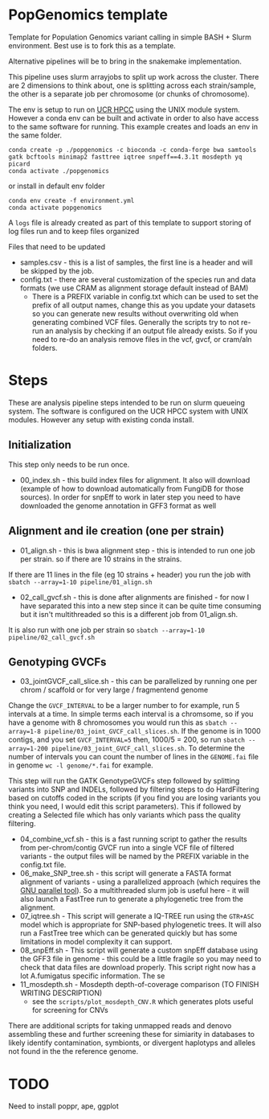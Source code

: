 # PopGenomics template
Template for Population Genomics variant calling in simple BASH + Slurm environment. Best use is to fork this as a template.

Alternative pipelines will be to bring in the snakemake implementation.

This pipeline uses slurm arrayjobs to split up work across the cluster.
There are 2 dimensions to think about, one is splitting across each strain/sample, the other is a separate job per chromosome (or chunks of chromosome).

The env is setup to run on [UCR HPCC](https://hpcc.ucr.edu) using the UNIX module system. However a conda env can be built and activate in order to also have access to the same software for running. This example creates and loads an env in the same folder. 

```
conda create -p ./popgenomics -c bioconda -c conda-forge bwa samtools gatk bcftools minimap2 fasttree iqtree snpeff==4.3.1t mosdepth yq picard
conda activate ./popgenomics
```
or install in default env folder

```
conda env create -f environment.yml
conda activate popgenomics
```

A `logs` file is already created as part of this template to support storing of log files run and to keep files organized

Files that need to be updated
 - samples.csv - this is a list of samples, the first line is a header and will be skipped by the job.
 - config.txt  - there are several customization of the species run and data formats (we use CRAM as alignment storage default instead of BAM)
    * There is a PREFIX variable in config.txt which can be used to set the prefix of all output names, change this as you update your datasets so you can generate new results without overwriting old when generating combined VCF files.  Generally the scripts try to not re-run an analysis by checking if an output file already exists. So if you need to re-do an analysis remove files in the vcf, gvcf, or cram/aln folders.


# Steps
These are analysis pipeline steps intended to be run on slurm queueing system. The software is configured on the UCR HPCC system with UNIX modules. However any setup with existing conda install.

## Initialization
This step only needs to be run once.

* 00_index.sh - this build index files for alignment. It also will download (example of how to download automatically from FungiDB for those sources). In order for snpEff to work in later step you need to have downloaded the genome annotation in GFF3 format as well

## Alignment and ile creation (one per strain)
* 01_align.sh - this is bwa alignment step - this is intended to run one job per strain. so if there are 10 strains in the strains.

If there are 11 lines in the file (eg 10 strains + header) you run the job with ```sbatch --array=1-10 pipeline/01_align.sh```
* 02_call_gvcf.sh - this is done after alignments are finished - for now I have separated this into a new step since it can be quite time consuming but it isn't multithreaded so this is a different job from 01_align.sh.

It is also run with one job per strain so ```sbatch --array=1-10 pipeline/02_call_gvcf.sh```

## Genotyping GVCFs
* 03_jointGVCF_call_slice.sh - this can be parallelized by running one per chrom / scaffold or for very large / fragmentend genome

Change the `GVCF_INTERVAL` to be a larger number to for example, run 5 intervals at a time. In simple terms each interval is a chromsome, so if you have a genome with 8 chromosomes you would run this as ```sbatch --array=1-8 pipeline/03_joint_GVCF_call_slices.sh```.
If the genome is in 1000 contigs, and you set `GVCF_INTERVAL=5` then, 1000/5 = 200, so run  ```sbatch --array=1-200 pipeline/03_joint_GVCF_call_slices.sh```. To determine the number of intervals you can count the number of lines in the `GENOME.fai` file in genome ```wc -l genome/*.fai``` for example.

This step will run the GATK GenotypeGVCFs step followed by splitting variants into SNP and INDELs, followed by filtering steps to do HardFiltering based on cutoffs coded in the scripts (if you find you are losing variants you think you need, I would edit this script parameters). This if followed by creating a Selected file which has only variants which pass the quality filtering.

* 04_combine_vcf.sh - this is a fast running script to gather the results from per-chrom/contig GVCF run into a single VCF file of filtered variants - the output files will be named by the PREFIX variable in the config.txt file.
* 06_make_SNP_tree.sh - this script will generate a FASTA format alignment of variants - using a parallelized approach (which requires the [GNU parallel tool](https://www.gnu.org/software/parallel/)). So a multithreaded slurm job is useful here - it will also launch a FastTree run to generate a phylogenetic tree from the alignment.
* 07_iqtree.sh - This script will generate a IQ-TREE run using the `GTR+ASC` model which is appropriate for SNP-based phylogenetic trees. It will also run a FastTree tree which can be generated quickly but has some limitations in model complexity it can support.
* 08_snpEff.sh - This script will generate a custom snpEff database using the GFF3 file in genome - this could be a little fragile so you may need to check that data files are download properly. This script right now has a lot A.fumigatus specific information.
The se
* 11_mosdepth.sh - Mosdepth depth-of-coverage comparison (TO FINISH WRITING DESCRIPTION)
  - see the `scripts/plot_mosdepth_CNV.R` which generates plots useful for screening for CNVs

There are additional scripts for taking unmapped reads and denovo assembling these and further screening these for simiarity in databases to likely identify contamination, symbionts, or divergent haplotyps and alleles not found in the the reference genome.


# TODO 
Need to install poppr, ape, ggplot